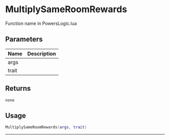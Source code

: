 # MultiplySameRoomRewards

Function name in PowersLogic.lua

## Parameters

| Name  | Description |
| ----- | ----------- |
| args  |             |
| trait |             |

## Returns

`none`

## Usage

```lua
MultiplySameRoomRewards(args, trait)
```

---
